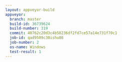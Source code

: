 ```yaml
---
layout: appveyor-build
appveyor:
  branch: master
  build-id: 36739624
  build-number: 319
  commit: 40762c20d3c4b58236df2fd7ce57a14e731f70c1
  job-id: qad9509c30ishu86
  job-number: 2
  os-name: Windows
  test-result: 1
---
```

